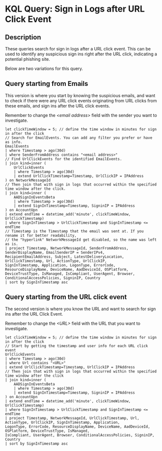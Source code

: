 # KQL Query: Sign in Logs after URL Click Event

## Description
These queries search for sign in logs after a URL click event. This can be used to identify any suspicious sign ins right after the URL click, indicating a potential phishing site.

Below are two variations for this query.


## Query starting from Emails

This version is where you start by knowing the suspicious emails, and want to check if there were any URL click events originating from URL clicks from these emails, and sign ins after the URL click events.

Remember to change the *\<email address\>* field with the sender you want to investigate.
```kql
let clickTimeWindow = 5; // define the time window in minutes for sign in after the click
// Search for EmailEvents. You can add any filter you prefer or have as info.
EmailEvents
| where Timestamp > ago(30d)
| where SenderFromAddress contains "<email address>"
// Find UrlClickEvents for the identified EmailEvents.
| join kind=inner (
    UrlClickEvents
    | where Timestamp > ago(30d)
    | extend UrlClickTimestamp=Timestamp, UrlClickIP = IPAddress
) on NetworkMessageId
// Then join that with sign in logs that occurred within the specified time window after the click.
| join kind=inner (
    AADSignInEventsBeta
    | where Timestamp > ago(30d)
    | extend SignInTimestamp=Timestamp, SigninIP = IPAddress
) on AccountUpn
| extend endTime = datetime_add('minute', clickTimeWindow, UrlClickTimestamp)
| where SignInTimestamp > UrlClickTimestamp and SignInTimestamp <= endTime
// Timestamp is the Timestamp that the email was sent at. If you rename it for better readability,
// the "hyperlink" NetworkMessageId get disabled, so the name was left as is.
| project Timestamp, NetworkMessageId, SenderFromAddress, SenderDisplayName, EmailSenderIP = SenderIPv4,
RecipientEmailAddress, Subject, LatestDeliveryLocation, UrlClickTimestamp, Url, ActionType, UrlClickIP,
SignInTimestamp, Application, LogonType, ErrorCode, ResourceDisplayName, DeviceName, AadDeviceId, OSPlatform,
DeviceTrustType, IsManaged, IsCompliant, UserAgent, Browser, ConditionalAccessPolicies, SigninIP, Country
| sort by SignInTimestamp asc
```

## Query starting from the URL click event
The second version is where you know the URL and want to search for sign ins after the URL Click Event.

Remember to change the *\<URL\>* field with the URL that you want to investigate.

```kql
let clickTimeWindow = 5; // define the time window in minutes for sign in after the click
// Start by getting the timestamp and user info for each URL click event
UrlClickEvents
| where Timestamp > ago(30d)
| where Url contains "<URL>"
| extend UrlClickTimestamp=Timestamp, UrlClickIP = IPAddress
// Then join that with sign in logs that occurred within the specified time window after the click
| join kind=inner (
    AADSignInEventsBeta
    | where Timestamp > ago(30d)
    | extend SignInTimestamp=Timestamp, SigninIP = IPAddress
) on AccountUpn
| extend endTime = datetime_add('minute', clickTimeWindow, UrlClickTimestamp)
| where SignInTimestamp > UrlClickTimestamp and SignInTimestamp <= endTime
| project Timestamp, NetworkMessageId, UrlClickTimestamp, Url, ActionType, UrlClickIP, SignInTimestamp, Application,
LogonType, ErrorCode, ResourceDisplayName, DeviceName, AadDeviceId, OSPlatform, DeviceTrustType, IsManaged,
IsCompliant, UserAgent, Browser, ConditionalAccessPolicies, SigninIP, Country
| sort by SignInTimestamp asc
```